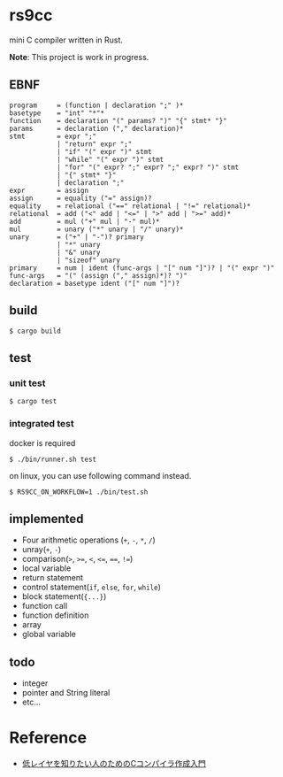 # rs9cc

mini C compiler written in Rust.

**Note**: This project is work in progress.

## EBNF
```
program     = (function | declaration ";" )*
basetype    = "int" "*"*
function    = declaration "(" params? ")" "{" stmt* "}"
params      = declaration ("," declaration)*
stmt        = expr ";"
            | "return" expr ";"
            | "if" "(" expr ")" stmt
            | "while" "(" expr ")" stmt
            | "for" "(" expr? ";" expr? ";" expr? ")" stmt
            | "{" stmt* "}"
            | declaration ";"
expr        = assign
assign      = equality ("=" assign)?
equality    = relational ("==" relational | "!=" relational)*
relational  = add ("<" add | "<=" | ">" add | ">=" add)*
add         = mul ("+" mul | "-" mul)*
mul         = unary ("*" unary | "/" unary)*
unary       = ("+" | "-")? primary
            | "*" unary
            | "&" unary
            | "sizeof" unary
primary     = num | ident (func-args | "[" num "]")? | "(" expr ")"
func-args   = "(" (assign ("," assign)*)? ")"
declaration = basetype ident ("[" num "]")?
```

## build 
```
$ cargo build
```

## test
### unit test
```
$ cargo test
```

### integrated test
docker is required
```
$ ./bin/runner.sh test
```

on linux, you can use following command instead.
```
$ RS9CC_ON_WORKFLOW=1 ./bin/test.sh
```

## implemented
- Four arithmetic operations (`+`, `-`, `*`, `/`)
- unray(`+`, `-`)
- comparison(`>`, `>=`, `<`, `<=`, `==`, `!=`)
- local variable
- return statement
- control statement(`if`, `else`, `for`, `while`)
- block statement(`{...}`)
- function call
- function definition
- array
- global variable


## todo
- integer
- pointer and String literal
- etc...

 # Reference
 - [低レイヤを知りたい人のためのCコンパイラ作成入門](https://www.sigbus.info/compilerbook)

